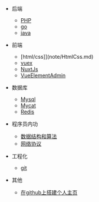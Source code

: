 * 后端
  * [PHP](note/PHP.md)
  * [go](note/Golang.md)
  * [java](note/java.md)
  
* 前端
  * [html/css]](note/HtmlCss.md)
  * [vuex](note/Vuex.md)
  * [NuxtJs](note/NuxtJs.md)
  * [VueElementAdmin](note/VueElementAdmin.md)

* 数据库
  * [Mysql](note/Mysql.md)
  * [Mycat](note/MyCat.md)
  * [Redis](note/Redis.md)

* 程序员内功
  * [数据结构和算法](DataStructureAndAlgorithms.md)
  * [网络协议](NetworkingProtocol.md)

* 工程化
  * [git](note/git.md)

* 其他
  * [在github上搭建个人主页](note/githubio.md)